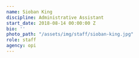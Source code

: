 ```yaml
---
name: Sioban King
discipline: Administrative Assistant
start_date: 2018-08-14 00:00:00 Z
bio: ''
photo_path: "/assets/img/staff/sioban-king.jpg"
role: staff
agency: opi
---
```

